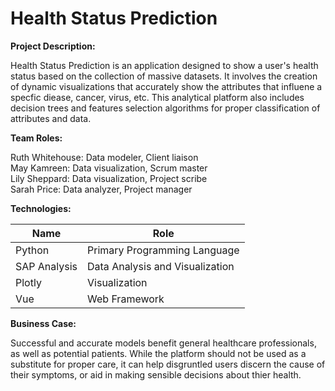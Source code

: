 # Health Status Prediction

**Project Description:**<br/>

Health Status Prediction is an application designed to show a user's health status based on the collection of massive datasets. It involves the creation of dynamic visualizations that accurately show the attributes that influene a specfic diease, cancer, virus, etc. This analytical platform also includes decision trees and features selection algorithms for proper classification of attributes and data.
  
**Team Roles:**<br/>

Ruth Whitehouse: Data modeler, Client liaison<br/>
May Kamreen: Data visualization, Scrum master<br/>
Lily Sheppard: Data visualization, Project scribe<br/>
Sarah Price: Data analyzer, Project manager<br/>

**Technologies:**<br/>

| Name      | Role                                          |
| -----------    | ------------------------------           |
| Python         | Primary Programming Language             |
| SAP Analysis   | Data Analysis and Visualization          |
| Plotly         |  Visualization                           |
| Vue            |  Web Framework                           |


**Business Case:**<br/>

Successful and accurate models benefit general healthcare professionals, as well as potential patients. While the platform should not be used as a substitute for proper care, it can help disgruntled users discern the cause of their symptoms, or aid in making sensible decisions about thier health.
